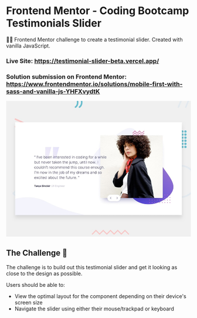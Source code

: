 # Frontend Mentor - Coding Bootcamp Testimonials Slider

👩‍💻 Frontend Mentor challenge to create a testimonial slider. Created with vanilla JavaScript.

### Live Site: https://testimonial-slider-beta.vercel.app/

### Solution submission on Frontend Mentor: https://www.frontendmentor.io/solutions/mobile-first-with-sass-and-vanilla-js-YHFXvydtK

![Design preview for the Coding Bootcamp Testimonials Slider coding challenge](./design/desktop-preview.jpg)

## The Challenge 💪

The challenge is to build out this testimonial slider and get it looking as close to the design as possible.

Users should be able to: 

- View the optimal layout for the component depending on their device's screen size
- Navigate the slider using either their mouse/trackpad or keyboard